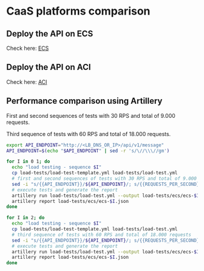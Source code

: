 # CaaS platforms comparison

## Deploy the API on ECS

Check here: [ECS](./terraform/ecs/README.md)

## Deploy the API on ACI

Check here: [ACI](./terraform/aci/README.md)

## Performance comparison using Artillery

First and second sequences of tests with 30 RPS and total of 9.000 requests.

Third sequence of tests with 60 RPS and total of 18.000 requests.

```bash
export API_ENDPOINT="http://<LB_DNS_OR_IP>/api/v1/message"
API_ENDPOINT=$(echo "$API_ENDPOINT" | sed -r 's/\//\\\//gm')

for I in 0 1; do
  echo "load testing - sequence $I"
  cp load-tests/load-test-template.yml load-tests/load-test.yml
  # first and second sequences of tests with 30 RPS and total of 9.000 requests
  sed -i "s/{{API_ENDPOINT}}/${API_ENDPOINT}/; s/{{REQUESTS_PER_SECOND}}/30/; s/{{REQUESTS_TOTAL}}/9000/" load-tests/load-test.yml
  # execute tests and generate the report
  artillery run load-tests/load-test.yml --output load-tests/ecs/ecs-$I.json
  artillery report load-tests/ecs/ecs-$I.json
done

for I in 2; do
  echo "load testing - sequence $I"
  cp load-tests/load-test-template.yml load-tests/load-test.yml
  # third sequence of tests with 60 RPS and total of 18.000 requests
  sed -i "s/{{API_ENDPOINT}}/${API_ENDPOINT}/; s/{{REQUESTS_PER_SECOND}}/60/; s/{{REQUESTS_TOTAL}}/18000/" load-tests/load-test.yml
  # execute tests and generate the report
  artillery run load-tests/load-test.yml --output load-tests/ecs/ecs-$I.json
  artillery report load-tests/ecs/ecs-$I.json
done
```
